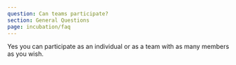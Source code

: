 ```yaml
---
question: Can teams participate?
section: General Questions
page: incubation/faq
---
```


Yes you can participate as an individual or as a team with as many members as you wish.
